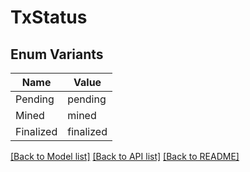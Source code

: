 # TxStatus

## Enum Variants

| Name | Value |
|---- | -----|
| Pending | pending |
| Mined | mined |
| Finalized | finalized |


[[Back to Model list]](../README.md#documentation-for-models) [[Back to API list]](../README.md#documentation-for-api-endpoints) [[Back to README]](../README.md)


